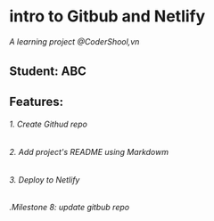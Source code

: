 # intro to Gitbub and Netlify
###### A learning project @CoderShool,vn
## Student: ABC
## Features:
###### 1. Create Githud repo
###### 2. Add project's README using Markdowm
###### 3. Deploy to Netlify
###### .Milestone 8: update gitbub repo
